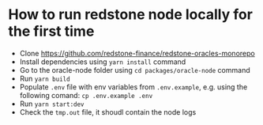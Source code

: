 # How to run redstone node locally for the first time

- Clone https://github.com/redstone-finance/redstone-oracles-monorepo
- Install dependencies using `yarn install` command
- Go to the oracle-node folder using `cd packages/oracle-node` command
- Run `yarn build`
- Populate `.env` file with env variables from `.env.example`, e.g. using the following comand: `cp .env.example .env`
- Run `yarn start:dev`
- Check the `tmp.out` file, it shoudl contain the node logs
